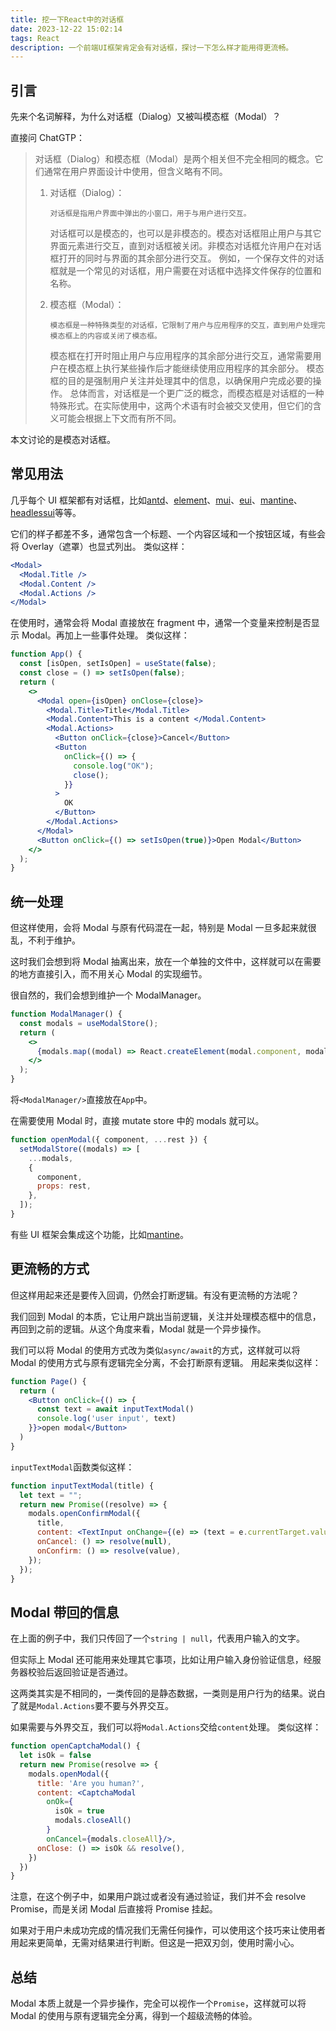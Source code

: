 ```yaml
---
title: 挖一下React中的对话框
date: 2023-12-22 15:02:14
tags: React
description: 一个前端UI框架肯定会有对话框，探讨一下怎么样才能用得更流畅。
---
```


## 引言

先来个名词解释，为什么对话框（Dialog）又被叫模态框（Modal）？

直接问 ChatGTP：

> 对话框（Dialog）和模态框（Modal）是两个相关但不完全相同的概念。它们通常在用户界面设计中使用，但含义略有不同。
>
> 1.  对话框（Dialog）：
>
>         对话框是指用户界面中弹出的小窗口，用于与用户进行交互。
>
>     对话框可以是模态的，也可以是非模态的。模态对话框阻止用户与其它界面元素进行交互，直到对话框被关闭。非模态对话框允许用户在对话框打开的同时与界面的其余部分进行交互。
>     例如，一个保存文件的对话框就是一个常见的对话框，用户需要在对话框中选择文件保存的位置和名称。
>
> 2.  模态框（Modal）：
>
>         模态框是一种特殊类型的对话框，它限制了用户与应用程序的交互，直到用户处理完模态框上的内容或关闭了模态框。
>
>     模态框在打开时阻止用户与应用程序的其余部分进行交互，通常需要用户在模态框上执行某些操作后才能继续使用应用程序的其余部分。
>     模态框的目的是强制用户关注并处理其中的信息，以确保用户完成必要的操作。
>     总体而言，对话框是一个更广泛的概念，而模态框是对话框的一种特殊形式。在实际使用中，这两个术语有时会被交叉使用，但它们的含义可能会根据上下文而有所不同。

本文讨论的是模态对话框。

## 常见用法

几乎每个 UI 框架都有对话框，比如[antd](https://ant-design.antgroup.com/components/modal-cn#modal-demo-basic)、[element](https://element.eleme.cn/#/zh-CN/component/dialog)、[mui](https://mui.com/base-ui/react-modal/#component)、[eui](https://eui.elastic.co/#/layout/modal)、[mantine](https://mantine.dev/core/modal/)、[headlessui](https://headlessui.com/react/dialog#basic-example)等等。

它们的样子都差不多，通常包含一个标题、一个内容区域和一个按钮区域，有些会将 Overlay（遮罩）也显式列出。
类似这样：

```jsx
<Modal>
  <Modal.Title />
  <Modal.Content />
  <Modal.Actions />
</Modal>
```

在使用时，通常会将 Modal 直接放在 fragment 中，通常一个变量来控制是否显示 Modal。再加上一些事件处理。
类似这样：

```jsx
function App() {
  const [isOpen, setIsOpen] = useState(false);
  const close = () => setIsOpen(false);
  return (
    <>
      <Modal open={isOpen} onClose={close}>
        <Modal.Title>Title</Modal.Title>
        <Modal.Content>This is a content </Modal.Content>
        <Modal.Actions>
          <Button onClick={close}>Cancel</Button>
          <Button
            onClick={() => {
              console.log("OK");
              close();
            }}
          >
            OK
          </Button>
        </Modal.Actions>
      </Modal>
      <Button onClick={() => setIsOpen(true)}>Open Modal</Button>
    </>
  );
}
```

## 统一处理

但这样使用，会将 Modal 与原有代码混在一起，特别是 Modal 一旦多起来就很乱，不利于维护。

这时我们会想到将 Modal 抽离出来，放在一个单独的文件中，这样就可以在需要的地方直接引入，而不用关心 Modal 的实现细节。

很自然的，我们会想到维护一个 ModalManager。

```jsx
function ModalManager() {
  const modals = useModalStore();
  return (
    <>
      {modals.map((modal) => React.createElement(modal.component, modal.props))}
    </>
  );
}
```

将`<ModalManager/>`直接放在`App`中。

在需要使用 Modal 时，直接 mutate store 中的 modals 就可以。

```jsx
function openModal({ component, ...rest }) {
  setModalStore((modals) => [
    ...modals,
    {
      component,
      props: rest,
    },
  ]);
}
```

有些 UI 框架会集成这个功能，比如[mantine](https://mantine.dev/others/modals/)。

## 更流畅的方式

但这样用起来还是要传入回调，仍然会打断逻辑。有没有更流畅的方法呢？

我们回到 Modal 的本质，它让用户跳出当前逻辑，关注并处理模态框中的信息，再回到之前的逻辑。从这个角度来看，Modal 就是一个异步操作。

我们可以将 Modal 的使用方式改为类似`async/await`的方式，这样就可以将 Modal 的使用方式与原有逻辑完全分离，不会打断原有逻辑。
用起来类似这样：

```jsx
function Page() {
  return (
    <Button onClick={() => {
      const text = await inputTextModal()
      console.log('user input', text)
    }}>open modal</Button>
  )
}
```

`inputTextModal`函数类似这样：

```jsx
function inputTextModal(title) {
  let text = "";
  return new Promise((resolve) => {
    modals.openConfirmModal({
      title,
      content: <TextInput onChange={(e) => (text = e.currentTarget.value)} />,
      onCancel: () => resolve(null),
      onConfirm: () => resolve(value),
    });
  });
}
```

## Modal 带回的信息

在上面的例子中，我们只传回了一个`string | null`，代表用户输入的文字。

但实际上 Modal 还可能用来处理其它事项，比如让用户输入身份验证信息，经服务器校验后返回验证是否通过。

这两类其实是不相同的，一类传回的是静态数据，一类则是用户行为的结果。说白了就是`Modal.Actions`要不要与外界交互。

如果需要与外界交互，我们可以将`Modal.Actions`交给`content`处理。
类似这样：

```jsx
function openCaptchaModal() {
  let isOk = false
  return new Promise(resolve => {
    modals.openModal({
      title: 'Are you human?',
      content: <CaptchaModal
        onOk={
          isOk = true
          modals.closeAll()
        }
        onCancel={modals.closeAll}/>,
      onClose: () => isOk && resolve(),
    })
  })
}
```

注意，在这个例子中，如果用户跳过或者没有通过验证，我们并不会 resolve Promise，而是关闭 Modal 后直接将 Promise 挂起。

如果对于用户未成功完成的情况我们无需任何操作，可以使用这个技巧来让使用者用起来更简单，无需对结果进行判断。但这是一把双刃剑，使用时需小心。

## 总结

Modal 本质上就是一个异步操作，完全可以视作一个`Promise`，这样就可以将 Modal 的使用与原有逻辑完全分离，得到一个超级流畅的体验。

